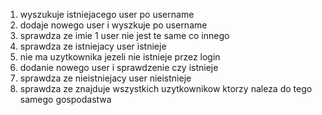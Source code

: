 1. wyszukuje istniejacego user po username
2. dodaje nowego user i wyszkuje po username
3. sprawdza ze imie 1 user nie jest te same co innego
4. sprawdza ze istniejacy user istnieje
5. nie ma uzytkownika jezeli nie istnieje przez login
6. dodanie nowego user i sprawdzenie czy istnieje
7. sprawdza ze nieistniejacy user nieistnieje
8. sprawdza ze znajduje wszystkich uzytkownikow ktorzy naleza do tego samego gospodastwa
